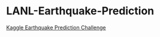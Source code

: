 # LANL-Earthquake-Prediction

[Kaggle Earthquake Prediction Challenge](https://www.kaggle.com/c/LANL-Earthquake-Prediction)
